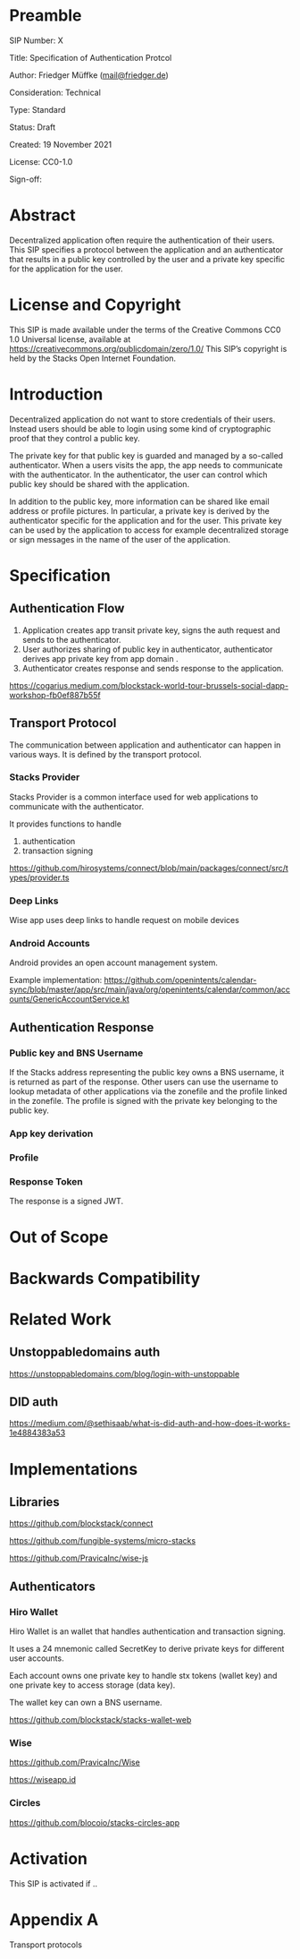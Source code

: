 # Preamble

SIP Number: X

Title: Specification of Authentication Protcol

Author: Friedger Müffke (mail@friedger.de)

Consideration: Technical

Type: Standard

Status: Draft

Created: 19 November 2021

License: CC0-1.0

Sign-off:

# Abstract

Decentralized application often require the authentication of their users. This SIP specifies a protocol between the application and an authenticator that results in a public key controlled by the user and a private key specific for the application for the user.

# License and Copyright

This SIP is made available under the terms of the Creative Commons CC0 1.0 Universal license, available at https://creativecommons.org/publicdomain/zero/1.0/
This SIP’s copyright is held by the Stacks Open Internet Foundation.

# Introduction

Decentralized application do not want to store credentials of their users. Instead users should be able to login using some kind of cryptographic proof that they control a public key.

The private key for that public key is guarded and managed by a so-called authenticator. When a users visits the app, the app needs to communicate with the authenticator. In the authenticator, the user can control which public key should be shared with the application. 

In addition to the public key, more information can be shared like email address or profile pictures. In particular, a private key is derived by the authenticator specific for the application and for the user. This private key can be used by the application to access for example decentralized storage or sign messages in the name of the user of the application.

# Specification

## Authentication Flow

1. Application creates app transit private key, signs the auth request and sends to the authenticator.
2. User authorizes sharing of public key in authenticator, authenticator derives app private key from app domain .
3. Authenticator creates response and sends response to the application.

https://cogarius.medium.com/blockstack-world-tour-brussels-social-dapp-workshop-fb0ef887b55f

## Transport Protocol

The communication between application and authenticator can happen in various ways. It is defined by the transport protocol.

### Stacks Provider

Stacks Provider is a common interface used for web applications to communicate with the authenticator. 

It provides functions to handle 
1. authentication
2. transaction signing

https://github.com/hirosystems/connect/blob/main/packages/connect/src/types/provider.ts


### Deep Links

Wise app uses deep links to handle request on mobile devices

### Android Accounts

Android provides an open account management system. 

Example implementation: https://github.com/openintents/calendar-sync/blob/master/app/src/main/java/org/openintents/calendar/common/accounts/GenericAccountService.kt


## Authentication Response

### Public key and BNS Username
If the Stacks address representing the public key owns a BNS username, it is returned as part of the response. Other users can use the username to lookup metadata of other applications via the zonefile and the profile linked in the zonefile. The profile is signed with the private key belonging to the public key.

### App key derivation

### Profile


### Response Token
The response is a signed JWT.

# Out of Scope

# Backwards Compatibility

# Related Work

## Unstoppabledomains auth

https://unstoppabledomains.com/blog/login-with-unstoppable

## DID auth

https://medium.com/@sethisaab/what-is-did-auth-and-how-does-it-works-1e4884383a53


# Implementations

## Libraries

https://github.com/blockstack/connect

https://github.com/fungible-systems/micro-stacks

https://github.com/PravicaInc/wise-js

## Authenticators


### Hiro Wallet

Hiro Wallet is an wallet that handles authentication and transaction signing.

It uses a 24 mnemonic called SecretKey to derive private keys for different user accounts.

Each account owns one private key to handle stx tokens (wallet key) and one private key to access storage (data key).

The wallet key can own a BNS username.

https://github.com/blockstack/stacks-wallet-web

### Wise

https://github.com/PravicaInc/Wise

https://wiseapp.id


### Circles

https://github.com/blocoio/stacks-circles-app

# Activation

This SIP is activated if ..

# Appendix A

Transport protocols